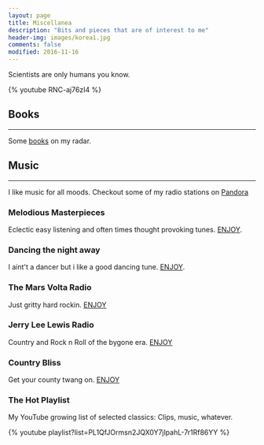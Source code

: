 ```yaml
---
layout: page
title: Miscellanea
description: "Bits and pieces that are of interest to me"
header-img: images/korea1.jpg
comments: false
modified: 2016-11-16
---
```


Scientists are only humans you know.

{% youtube RNC-aj76zI4 %}



## Books
-----

Some [books](https://www.amazon.com/gp/registry/wishlist/?ie=UTF8&cid=AK5A3K0LJ43JU) on my radar. 


## Music
-----

I like music for all moods. Checkout some of my radio stations on [Pandora](https://www.pandora.com/)

### Melodious Masterpieces

Eclectic easy listening and often times thought provoking tunes. [ENJOY](http://www.pandora.com/station/2965988270605592225).


### Dancing the night away

I aint't a dancer but i like a good dancing tune. [ENJOY](https://www.pandora.com/station/3331500368431146657).

### The Mars Volta Radio

Just gritty hard rockin. [ENJOY](https://www.pandora.com/station/2967508671848507041)

### Jerry Lee Lewis Radio

Country and Rock n Roll of the bygone era. [ENJOY](https://www.pandora.com/station/2968022942642595489)

### Country Bliss

Get your county twang on. [ENJOY](https://www.pandora.com/station/3353978088364697249)


### The Hot Playlist

My YouTube growing list of selected classics: Clips, music, whatever.

{% youtube playlist?list=PL1QfJOrmsn2JQX0Y7jlpahL-7r1Rf86YY %}








